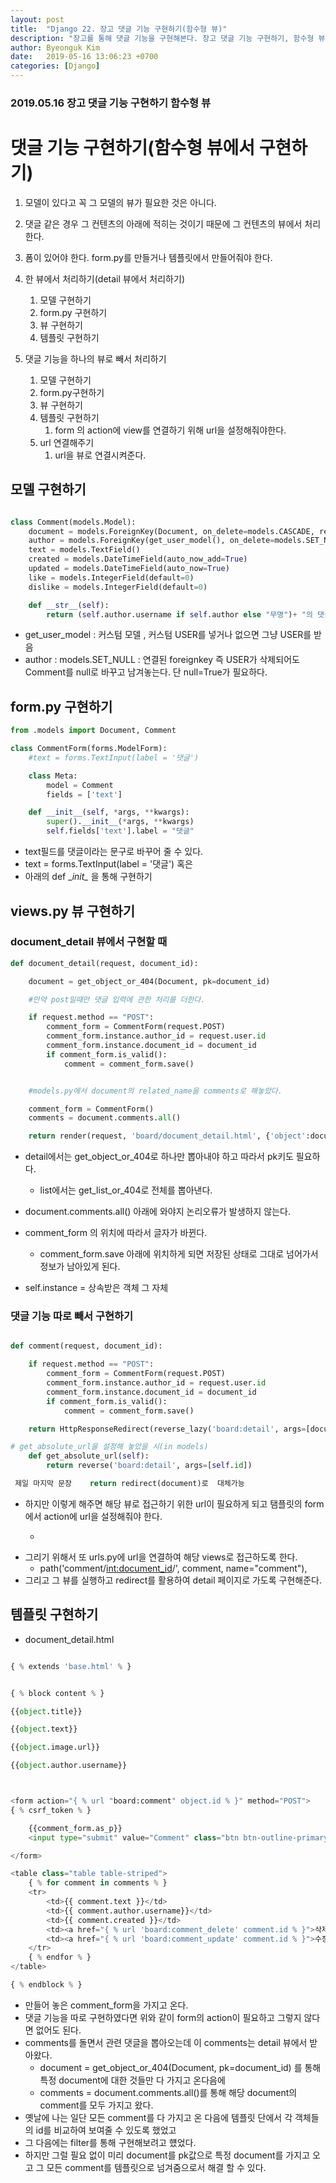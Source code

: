 ```yaml
---
layout: post
title:  "Django 22. 장고 댓글 기능 구현하기(함수형 뷰)"
description: "장고를 통해 댓글 기능을 구현해본다. 장고 댓글 기능 구현하기, 함수형 뷰 댓글 기능 구현하기"
author: Byeonguk Kim
date:   2019-05-16 13:06:23 +0700
categories: [Django]
---
```


### 2019.05.16 장고 댓글 기능 구현하기 함수형 뷰

# 댓글 기능 구현하기(함수형 뷰에서 구현하기)

1. 모델이 있다고 꼭 그 모델의 뷰가 필요한 것은 아니다.
2. 댓글 같은 경우 그 컨텐츠의 아래에 적히는 것이기 때문에 그 컨텐츠의 뷰에서 처리한다.
3. 폼이 있어야 한다. form.py를 만들거나 템플릿에서 만들어줘야 한다.

1. 한 뷰에서 처리하기(detail 뷰에서 처리하기)
    1. 모델 구현하기
    2. form.py 구현하기
    3. 뷰 구현하기
    4. 템플릿 구현하기
2. 댓글 기능을 하나의 뷰로 빼서 처리하기
    1. 모델 구현하기
    2. form.py구현하기
    3. 뷰 구현하기
    4. 템플릿 구현하기
        1. form 의 action에 view를 연결하기 위해 url을 설정해줘야한다.
    5. url  연결해주기
        1. url을 뷰로 연결시켜준다.

## 모델 구현하기

```python

class Comment(models.Model):
    document = models.ForeignKey(Document, on_delete=models.CASCADE, related_name='comments')
    author = models.ForeignKey(get_user_model(), on_delete=models.SET_NULL, null=True, blank=True, related_name='comments')
    text = models.TextField()
    created = models.DateTimeField(auto_now_add=True)
    updated = models.DateTimeField(auto_now=True)
    like = models.IntegerField(default=0)
    dislike = models.IntegerField(default=0)

    def __str__(self):
        return (self.author.username if self.author else "무명")+ "의 댓글"
```

* get\_user\_model : 커스텀 모델 , 커스텀 USER를 넣거나 없으면 그냥 USER를 받음
* author : models.SET_NULL : 연결된 foreignkey 즉 USER가 삭제되어도 Comment를 null로 바꾸고 남겨놓는다. 단 null=True가 필요하다.

## form.py 구현하기

```python
from .models import Document, Comment

class CommentForm(forms.ModelForm):
    #text = forms.TextInput(label = '댓글')

    class Meta:
        model = Comment
        fields = ['text']

    def __init__(self, *args, **kwargs):
        super().__init__(*args, **kwargs)
        self.fields['text'].label = "댓글"
```  

* text필드를 댓글이라는 문구로 바꾸어 줄 수 있다.
* text = forms.TextInput(label = '댓글') 혹은
* 아래의 def \__init\__ 을 통해 구현하기

## views.py 뷰 구현하기

### document_detail 뷰에서 구현할 때

```python
def document_detail(request, document_id):

    document = get_object_or_404(Document, pk=document_id)

    #만약 post일때만 댓글 입력에 관한 처리를 더한다.

    if request.method == "POST":
        comment_form = CommentForm(request.POST)
        comment_form.instance.author_id = request.user.id
        comment_form.instance.document_id = document_id
        if comment_form.is_valid():
            comment = comment_form.save()


    #models.py에서 document의 related_name을 comments로 해놓았다.

    comment_form = CommentForm()
    comments = document.comments.all()

    return render(request, 'board/document_detail.html', {'object':document, "comments":comments, "comment_form":comment_form})
```

* detail에서는 get\_object\_or_404로 하나만 뽑아내야 하고 따라서 pk키도 필요하다.
    * list에서는 get\_list\_or\_404로 전체를  뽑아낸다.
* document.comments.all()  아래에 와야지 논리오류가 발생하지 않는다.
* comment\_form 의 위치에 따라서 글자가 바뀐다.
    * comment\_form.save 아래에 위치하게 되면 저장된 상태로 그대로 넘어가서 정보가 남아있게 된다.

* self.instance = 상속받은 객체 그 자체

### 댓글 기능 따로 빼서 구현하기

```python

def comment(request, document_id):

    if request.method == "POST":
        comment_form = CommentForm(request.POST)
        comment_form.instance.author_id = request.user.id
        comment_form.instance.document_id = document_id
        if comment_form.is_valid():
            comment = comment_form.save()

    return HttpResponseRedirect(reverse_lazy('board:detail', args=[document_id]))

# get_absolute_url을 설정해 놓았을 시(in models)
    def get_absolute_url(self):
        return reverse('board:detail', args=[self.id])

 제일 마지막 문장    return redirect(document)로  대체가능
```

* 하지만 이렇게 해주면 해당 뷰로 접근하기 위한 url이 필요하게 되고 탬플릿의 form에서 action에 url을 설정해줘야 한다.
    * <form action="{ % url "board:comment" object.id % }" method="POST">
* 그리기 위해서 또 urls.py에 url을 연결하여 해당 views로 접근하도록 한다.
    * path('comment/<int:document_id>/', comment, name="comment"),
* 그리고 그 뷰를 실행하고 redirect를 활용하여 detail 페이지로 가도록 구현해준다.


## 템플릿 구현하기

* document_detail.html

```python

{ % extends 'base.html' % }


{ % block content % }

{{object.title}} 

{{object.text}}

{{object.image.url}}

{{object.author.username}}



<form action="{ % url "board:comment" object.id % }" method="POST">
{ % csrf_token % }

    {{comment_form.as_p}}
    <input type="submit" value="Comment" class="btn btn-outline-primary">

</form>

<table class="table table-striped">
    { % for comment in comments % }
    <tr>
        <td>{{ comment.text }}</td>
        <td>{{ comment.author.username}}</td>
        <td>{{ comment.created }}</td>
        <td><a href="{ % url 'board:comment_delete' comment.id % }">삭제하기</a></td>
        <td><a href="{ % url 'board:comment_update' comment.id % }">수정하기</a></td>
    </tr>
    { % endfor % }
</table>

{ % endblock % }
```

* 만들어 놓은 comment_form을 가지고 온다.
* 댓글 기능을 따로 구현하였다면 위와 같이 form의 action이 필요하고 그렇지 않다면 없어도 된다.
* comments를 돌면서 관련 댓글을 뽑아오는데 이 comments는 detail 뷰에서 받아왔다.
    * document = get\_object\_or\_404(Document, pk=document\_id) 를 통해 특정 document에 대한 것들만 다 가지고 온다음에
    * comments = document.comments.all()를 통해 해당 document의 comment를 모두 가지고 왔다.
* 옛날에 나는 일단 모든 comment를 다 가지고 온 다음에 템플릿 단에서 각 객체들의 id를 비교하여 보여줄 수 있도록 했었고
* 그 다음에는 filter를 통해 구현해보려고 헀었다. 
* 하지만 그럴 필요 없이 미리 document를 pk값으로 특정 document를 가지고 오고 그 모든 comment를 템플릿으로 넘겨줌으로서 해결 할 수 있다.
